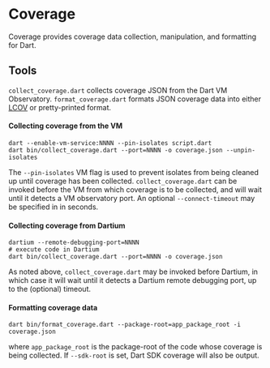 Coverage
========

Coverage provides coverage data collection, manipulation, and formatting for
Dart.

Tools
-----
`collect_coverage.dart` collects coverage JSON from the Dart VM Observatory.
`format_coverage.dart` formats JSON coverage data into either
[LCOV](http://ltp.sourceforge.net/coverage/lcov.php) or pretty-printed format.

#### Collecting coverage from the VM

    dart --enable-vm-service:NNNN --pin-isolates script.dart
    dart bin/collect_coverage.dart --port=NNNN -o coverage.json --unpin-isolates

The `--pin-isolates` VM flag is used to prevent isolates from being cleaned up
until coverage has been collected. `collect_coverage.dart` can be invoked before
the VM from which coverage is to be collected, and will wait until it detects
a VM observatory port. An optional `--connect-timeout` may be specified in
in seconds.

#### Collecting coverage from Dartium

    dartium --remote-debugging-port=NNNN
    # execute code in Dartium
    dart bin/collect_coverage.dart --port=NNNN -o coverage.json

As noted above, `collect_coverage.dart` may be invoked before Dartium, in which
case it will wait until it detects a Dartium remote debugging port, up to the
(optional) timeout.

#### Formatting coverage data

    dart bin/format_coverage.dart --package-root=app_package_root -i coverage.json

where `app_package_root` is the package-root of the code whose coverage is being
collected. If `--sdk-root` is set, Dart SDK coverage will also be output.
